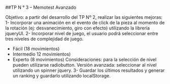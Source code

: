 ##TP N ° 3 – Memotest Avanzado

Objetivo: a partir del desarrollo del TP Nº 2, realizar las siguientes mejoras:
1- Incorporar una animación en el evento de click de la pieza al momento de la rotación (ej:
desvanecimiento, giro con efecto) utilizando la librería jqueryUI.
2- Incorporar nivel de juego, el usuario podrá seleccionar entre tres niveles de complejidad de
juego.
- Fácil (18 movimientos)
- Intermedio 12 movimientos)
- Experto (8 movimientos)
Consideraciones: para la selección de nivel pueden utilizarse radiobutton.
Versión avanzada: seleccionar al nivel utilizando un spinner jquery.
3- Guardar los últimos resultados y generar un ranking y guardarlo utilizando localStorage.
